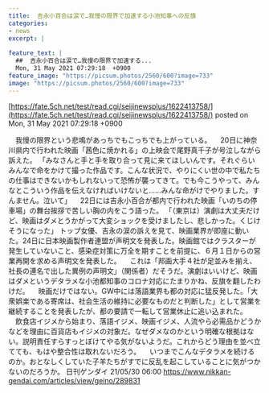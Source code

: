 ```yaml
---
title:  吉永小百合は涙で…我慢の限界で加速する小池知事への反旗  
categories:
- news
excerpt: |
  
feature_text: |
  ##  吉永小百合は涙で…我慢の限界で加速する...
  Mon, 31 May 2021 07:29:18  +0900
feature_image: "https://picsum.photos/2560/600?image=733"
image: "https://picsum.photos/2560/600?image=733"
---
```


[https://fate.5ch.net/test/read.cgi/seijinewsplus/1622413758/](https://fate.5ch.net/test/read.cgi/seijinewsplus/1622413758/)
posted on Mon, 31 May 2021 07:29:18  +0900

<!--more-->

　我慢の限界という悲鳴があっちでもこっちでも上がっている。 　20日に神奈川県内で行われた映画「茜色に焼かれる」の上映会で尾野真千子が号泣しながら訴えた。 「みなさんと手と手を取り合って見に来てほしいんです。それぐらいみんなで命をかけて撮った作品です。こんな状況で、やりにくい世の中で私たちの仕事はできないかもしれないって恐怖が襲ってきて。でも今こうやって、みんなとこういう作品を伝えなければいけないと……みんな命がけでやりました。すんません。泣いて」 　22日には吉永小百合が都内で行われた映画「いのちの停車場」の舞台挨拶で苦しい胸の内をこう語った。 「（東京は）演劇は大丈夫だけど、映画はダメとうかがって大変ショックを受けましたし、悲しかった。くじけそうになった」 トップ女優、吉永の涙の訴えを見て、映画業界が即座に動いた。24日に日本映画製作者連盟が声明文を発表した。映画館ではクラスターが発生していないこと、感染症対策に万全を期すことを前提に、６月１日からの営業再開を求める声明文を発表した。 　これは「邦画大手４社が足並みを揃え、社長の連名で出した異例の声明文」（関係者）だそうだ。演劇はいいけど、映画はダメというデタラメな小池都知事のコロナ対応にたまりかね、反旗を翻したわけだ。 　映画だけではない。GW中には落語業界も都の対応に猛反発した。「大衆娯楽である寄席は、社会生活の維持に必要なものだと判断した」として営業を継続することを発表したが、都の要請で一転して営業休止に追い込まれた。 　飲食店イジメから始まり、落語イジメ、映画イジメ、人流やら必需品かどうかなどを理由に百貨店もイジメの対象だ。なぜダメなのかという明確な根拠はない。説明責任すらすっとぼけてやる気がないようだ。これからどう理由を並べ立てても、もはや整合性は取れないだろう。 　いつまでこんなデタラメを続けるのか。おとなしくしていた子羊たちがすでに反乱を起こしていることに気がつかないのだろうか。 日刊ゲンダイ 21/05/30 06:00 https://www.nikkan-gendai.com/articles/view/geino/289831
